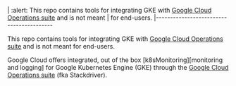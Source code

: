 | :alert: This repo contains tools for integrating GKE with [Google Cloud Operations suite][cloudOperationsSite] and is not meant | for end-users.
|-----------------------------------------

This repo contains tools for integrating GKE with
[Google Cloud Operations suite][cloudOperationsSite] and is not meant
for end-users.

Google Cloud offers integrated, out of the box
[k8sMonitoring][monitoring and logging] for Google Kubernetes
Engine (GKE) through the 
[Google Cloud Operations suite][cloudOperationsSite] (fka Stackdriver).

[k8sMonitoring]: https://cloud.google.com/kubernetes-engine-monitoring
[cloudOperationsSite]: https://cloud.google.com/products/operations 
